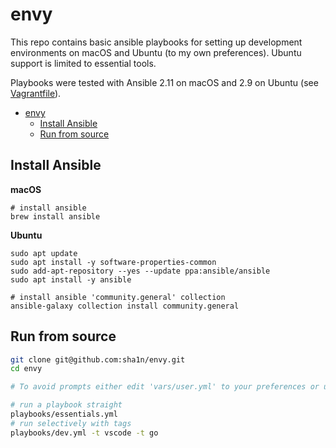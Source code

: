 # envy
This repo contains basic ansible playbooks for setting up development environments on macOS and Ubuntu (to my own preferences). 
Ubuntu support is limited to essential tools. 

Playbooks were tested with Ansible 2.11 on macOS and 2.9 on Ubuntu (see [Vagrantfile](testbox/Vagrantfile)).

- [envy](#envy)
  - [Install Ansible](#install-ansible)
  - [Run from source](#run-from-source)

## Install Ansible
**macOS**
```
# install ansible
brew install ansible
```

**Ubuntu**
```
sudo apt update
sudo apt install -y software-properties-common
sudo add-apt-repository --yes --update ppa:ansible/ansible
sudo apt install -y ansible

# install ansible 'community.general' collection
ansible-galaxy collection install community.general
```

## Run from source

```bash
git clone git@github.com:sha1n/envy.git
cd envy

# To avoid prompts either edit 'vars/user.yml' to your preferences or use --extra-vars="<name>=<valu>" 

# run a playbook straight 
playbooks/essentials.yml
# run selectively with tags
playbooks/dev.yml -t vscode -t go
```
